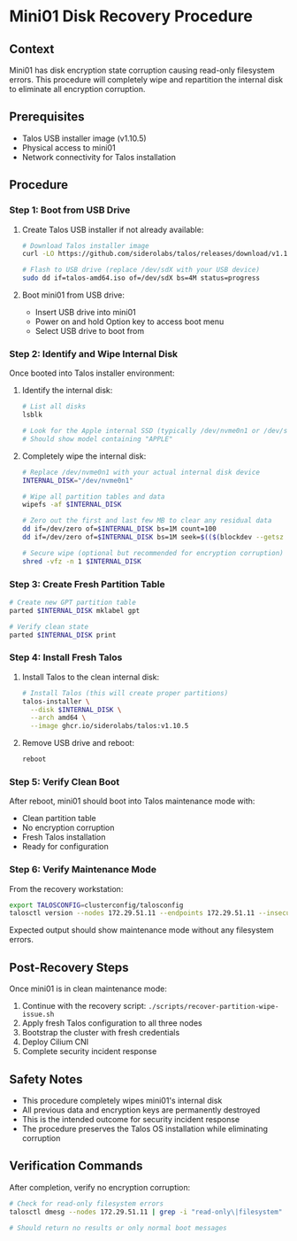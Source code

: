 # Mini01 Disk Recovery Procedure

## Context
Mini01 has disk encryption state corruption causing read-only filesystem errors. This procedure will completely wipe and repartition the internal disk to eliminate all encryption corruption.

## Prerequisites
- Talos USB installer image (v1.10.5)
- Physical access to mini01
- Network connectivity for Talos installation

## Procedure

### Step 1: Boot from USB Drive
1. Create Talos USB installer if not already available:
   ```bash
   # Download Talos installer image
   curl -LO https://github.com/siderolabs/talos/releases/download/v1.10.5/talos-amd64.iso
   
   # Flash to USB drive (replace /dev/sdX with your USB device)
   sudo dd if=talos-amd64.iso of=/dev/sdX bs=4M status=progress
   ```

2. Boot mini01 from USB drive:
   - Insert USB drive into mini01
   - Power on and hold Option key to access boot menu
   - Select USB drive to boot from

### Step 2: Identify and Wipe Internal Disk
Once booted into Talos installer environment:

1. Identify the internal disk:
   ```bash
   # List all disks
   lsblk
   
   # Look for the Apple internal SSD (typically /dev/nvme0n1 or /dev/sda)
   # Should show model containing "APPLE" 
   ```

2. Completely wipe the internal disk:
   ```bash
   # Replace /dev/nvme0n1 with your actual internal disk device
   INTERNAL_DISK="/dev/nvme0n1"
   
   # Wipe all partition tables and data
   wipefs -af $INTERNAL_DISK
   
   # Zero out the first and last few MB to clear any residual data
   dd if=/dev/zero of=$INTERNAL_DISK bs=1M count=100
   dd if=/dev/zero of=$INTERNAL_DISK bs=1M seek=$(($(blockdev --getsz $INTERNAL_DISK) / 2048 - 100)) count=100
   
   # Secure wipe (optional but recommended for encryption corruption)
   shred -vfz -n 1 $INTERNAL_DISK
   ```

### Step 3: Create Fresh Partition Table
```bash
# Create new GPT partition table
parted $INTERNAL_DISK mklabel gpt

# Verify clean state
parted $INTERNAL_DISK print
```

### Step 4: Install Fresh Talos
1. Install Talos to the clean internal disk:
   ```bash
   # Install Talos (this will create proper partitions)
   talos-installer \
     --disk $INTERNAL_DISK \
     --arch amd64 \
     --image ghcr.io/siderolabs/talos:v1.10.5
   ```

2. Remove USB drive and reboot:
   ```bash
   reboot
   ```

### Step 5: Verify Clean Boot
After reboot, mini01 should boot into Talos maintenance mode with:
- Clean partition table
- No encryption corruption
- Fresh Talos installation
- Ready for configuration

### Step 6: Verify Maintenance Mode
From the recovery workstation:
```bash
export TALOSCONFIG=clusterconfig/talosconfig
talosctl version --nodes 172.29.51.11 --endpoints 172.29.51.11 --insecure
```

Expected output should show maintenance mode without any filesystem errors.

## Post-Recovery Steps
Once mini01 is in clean maintenance mode:
1. Continue with the recovery script: `./scripts/recover-partition-wipe-issue.sh`
2. Apply fresh Talos configuration to all three nodes
3. Bootstrap the cluster with fresh credentials
4. Deploy Cilium CNI
5. Complete security incident response

## Safety Notes
- This procedure completely wipes mini01's internal disk
- All previous data and encryption keys are permanently destroyed
- This is the intended outcome for security incident response
- The procedure preserves the Talos OS installation while eliminating corruption

## Verification Commands
After completion, verify no encryption corruption:
```bash
# Check for read-only filesystem errors
talosctl dmesg --nodes 172.29.51.11 | grep -i "read-only\|filesystem"

# Should return no results or only normal boot messages